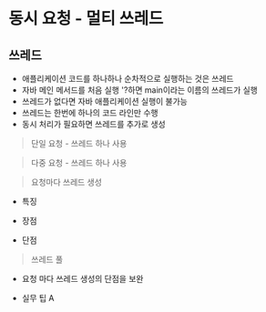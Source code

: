 # 동시 요청 - 멀티 쓰레드

## 쓰레드

- 애플리케이션 코드를 하나하나 순차적으로 실행하는 것은 쓰레드
- 자바 메인 메서드를 처음 실행
  '?하면 main이라는 이름의 쓰레드가 실행
- 쓰레드가 없다면 자바 애플리케이션 실행이 불가능
- 쓰레드는 한번에 하나의 코드 라인만 수행
- 동시 처리가 필요하면 쓰레드를 추가로 생성

> 단일 요청 - 쓰레드 하나 사용

> 다중 요청 - 쓰레드 하나 사용

> 요청마다 쓰레드 생성

- 특징

- 장점

- 단점

> 쓰레드 풀

- 요청 마다 쓰레드 생성의 단점을 보완

- 실무 팁
A
